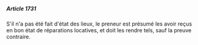 ##### Article 1731

S'il n'a pas été fait d'état des lieux, le preneur est présumé les avoir reçus en bon état de réparations locatives, et doit les rendre tels, sauf la preuve contraire.

